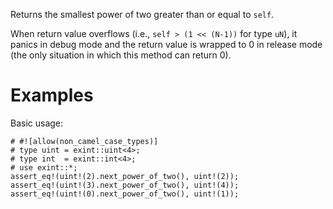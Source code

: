 Returns the smallest power of two greater than or equal to `self`.

When return value overflows (i.e., `self > (1 << (N-1))` for type `uN`), it
panics in debug mode and the return value is wrapped to 0 in release mode (the
only situation in which this method can return 0).

# Examples

Basic usage:

```
# #![allow(non_camel_case_types)]
# type uint = exint::uint<4>;
# type int  = exint::int<4>;
# use exint::*;
assert_eq!(uint!(2).next_power_of_two(), uint!(2));
assert_eq!(uint!(3).next_power_of_two(), uint!(4));
assert_eq!(uint!(0).next_power_of_two(), uint!(1));
```
